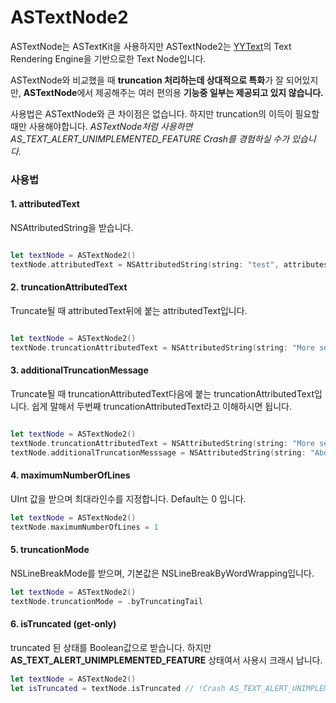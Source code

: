 # ASTextNode2

ASTextNode는 ASTextKit을 사용하지만 ASTextNode2는 [YYText](https://github.com/ibireme/YYText)의 Text Rendering Engine을 기반으로한 Text Node입니다. 

ASTextNode와 비교했을 때 **truncation 처리하는데 상대적으로 특화**가 잘 되어있지만, **ASTextNode**에서 제공해주는 여러 편의용 **기능중 일부는 제공되고 있지 않습니다.** 

사용법은 ASTextNode와 큰 차이점은 없습니다. 하지만 truncation의 이득이 필요할 때만 사용해야합니다. _ASTextNode처럼 사용하면 AS\_TEXT\_ALERT\_UNIMPLEMENTED\_FEATURE Crash를 경험하실 수가 있습니다._

### 사용법

#### 

#### 1. attributedText

NSAttributedString을 받습니다. 

```swift

let textNode = ASTextNode2()
textNode.attributedText = NSAttributedString(string: "test", attributes: [:])

```

####  

#### 2. truncationAttributedText

Truncate될 때 attributedText뒤에 붙는 attributedText입니다.

```swift

let textNode = ASTextNode2()
textNode.truncationAttributedText = NSAttributedString(string: "More see", attributes: [:])

```

#### 

#### 3. additionalTruncationMessage

Truncate될 때 truncationAttributedText다음에 붙는 truncationAttributedText입니다. 쉽게 말해서 두번째 truncationAttributedText라고 이해하시면 됩니다.

```swift

let textNode = ASTextNode2()
textNode.truncationAttributedText = NSAttributedString(string: "More see", attributes: [:])
textNode.additionalTruncationMesssage = NSAttributedString(string: "About", attributes: [:])
```

#### 

#### 4. maximumNumberOfLines

UInt 값을 받으며 최대라인수를 지정합니다. Default는 0 입니다. 

```swift
let textNode = ASTextNode2()
textNode.maximumNumberOfLines = 1
```

#### 

#### 5. truncationMode

NSLineBreakMode를 받으며, 기본값은 NSLineBreakByWordWrapping입니다.

```swift
let textNode = ASTextNode2()
textNode.truncationMode = .byTruncatingTail
```

#### 

#### 6. isTruncated \(get-only\) 

truncated 된 상태를 Boolean값으로 받습니다. 하지만 **AS\_TEXT\_ALERT\_UNIMPLEMENTED\_FEATURE** 상태여서 사용시 크래시 납니다. 

```swift
let textNode = ASTextNode2()
let isTruncated = textNode.isTruncated // !Crash AS_TEXT_ALERT_UNIMPLEMENTED_FEATURE
```

